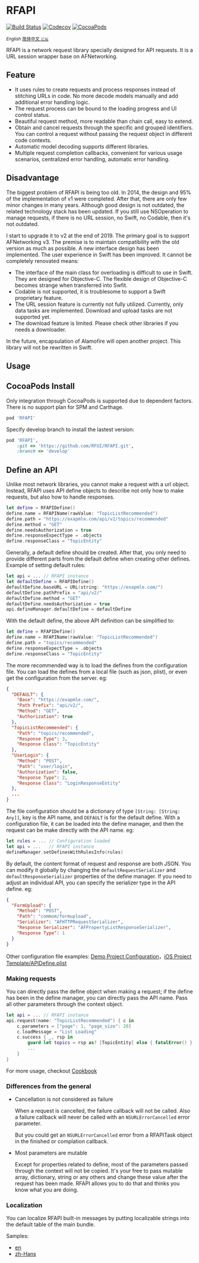 # RFAPI

<!-- markdownlint-disable MD033 inline html -->

[![Build Status](https://img.shields.io/travis/RFUI/RFAPI.svg?style=flat-square&colorA=333333&colorB=6600cc)](https://travis-ci.com/RFUI/RFAPI)
[![Codecov](https://img.shields.io/codecov/c/github/RFUI/RFAPI.svg?style=flat-square&colorA=333333&colorB=6600cc)](https://codecov.io/gh/RFUI/RFAPI)
[![CocoaPods](https://img.shields.io/cocoapods/v/RFAPI.svg?style=flat-square&colorA=333333&colorB=6600cc)](https://cocoapods.org/pods/RFAPI)

<base href="//github.com/RFUI/RFAPI/blob/develop/" />

<small>*English* [简体中文 :cn:](README.zh-hans.md)</small>

RFAPI is a network request library specially designed for API requests. It is a URL session wrapper base on AFNetworking.

## Feature

* It uses rules to create requests and process responses instead of stitching URLs in code. No more decode models manually and add additional error handling logic.
* The request process can be bound to the loading progress and UI control status.
* Beautiful request method, more readable than chain call, easy to extend.
* Obtain and cancel requests through the specific and grouped identifiers. You can control a request without passing the request object in different code contexts.
* Automatic model decoding supports different libraries.
* Multiple request completion callbacks, convenient for various usage scenarios, centralized error handling, automatic error handling.

## Disadvantage

The biggest problem of RFAPI is being too old. In 2014, the design and 95% of the implementation of v1 were completed. After that, there are only few minor changes in many years. Although good design is not outdated, the related technology stack has been updated. If you still use NSOperation to manage requests, if there is no URL session, no Swift, no Codable, then it's not outdated.

I start to upgrade it to v2 at the end of 2019. The primary goal is to support AFNetworking v3. The premise is to maintain compatibility with the old version as much as possible. A new interface design has been implemented. The user experience in Swift has been improved. It cannot be completely renovated means:

* The interface of the main class for overloading is difficult to use in Swift. They are designed for Objective-C. The flexible design of Objective-C becomes strange when transferred into Swfit.
* Codable is not supported, it is troublesome to support a Swift proprietary feature.
* The URL session feature is currently not fully utilized. Currently, only data tasks are implemented. Download and upload tasks are not supported yet.
* The download feature is limited. Please check other libraries if you needs a downloader.

In the future, encapsulation of Alamofire will open another project. This library will not be rewritten in Swift.

## Usage

## CocoaPods Install

Only integration through CocoaPods is supported due to dependent factors. There is no support plan for SPM and Carthage.

```ruby
pod 'RFAPI'
```

Specify develop branch to install the lastest version:

```ruby
pod 'RFAPI',
    :git => 'https://github.com/RFUI/RFAPI.git',
    :branch => 'develop'
```

## Define an API

Unlike most network libraries, you cannot make a request with a url object. Instead, RFAPI uses API define objects to describe not only how to make requests, but also how to handle responses.

```swift
let define = RFAPIDefine()
define.name = RFAPIName(rawValue: "TopicListRecommended")
define.path = "https://exapmle.com/api/v2/topics/recommended"
define.method = "GET"
define.needsAuthorization = true
define.responseExpectType = .objects
define.responseClass = "TopicEntity"
```

Generally, a default define should be created. After that, you only need to provide different parts from the default define when creating other defines. Example of setting default rules:

```swift
let api = ... // RFAPI instance
let defaultDefine = RFAPIDefine()
defaultDefine.baseURL = URL(string: "https://exapmle.com/")
defaultDefine.pathPrefix = "api/v2/"
defaultDefine.method = "GET"
defaultDefine.needsAuthorization = true
api.defineManager.defaultDefine = defaultDefine
```

With the default define, the above API definition can be simplified to:

```swift
let define = RFAPIDefine()
define.name = RFAPIName(rawValue: "TopicListRecommended")
define.path = "topics/recommended"
define.responseExpectType = .objects
define.responseClass = "TopicEntity"
```

The more recommended way is to load the defines from the configuration file. You can load the defines from a local file (such as json, plist), or even get the configuration from the server. eg:

```json
{
  "DEFAULT": {
    "Base": "https://exapmle.com/",
    "Path Prefix": "api/v2/",
    "Method": "GET",
    "Authorization": true
  },
  "TopicListRecommended": {
    "Path": "topics/recommended",
    "Response Type": 3,
    "Response Class": "TopicEntity"
  },
  "UserLogin": {
    "Method": "POST",
    "Path": "user/login",
    "Authorization": false,
    "Response Type": 2,
    "Response Class": "LoginResponseEntity"
  },
  ...
}
```

The file configuration should be a dictionary of type `[String: [String: Any]]`, key is the API name, and `DEFAULT` is for the default define. With a configuration file, it can be loaded into the define manager, and then the request can be make directly with the API name. eg:

```swift
let rules = ... // Configuration loaded
let api = ...   // RFAPI instance
defineManager.setDefinesWithRulesInfo(rules)
```

By default, the content format of request and response are both JSON. You can modify it globally by changing the `defaultRequestSerializer` and `defaultResponseSerializer` properties of the define manager. If you need to adjust an individual API, you can specify the serializer type in the API define. eg:

```json
{
  "FormUpload": {
    "Method": "POST",
    "Path": "commom/formupload",
    "Serializer": "AFHTTPRequestSerializer",
    "Response Serializer": "AFPropertyListResponseSerializer",
    "Response Type": 1
  }
}
```

Other configuration file examples: [Demo Project Configuration](https://github.com/RFUI/RFAPI/blob/develop/Example/iOS-Swift/TestAPIDefine.plist)，[iOS Project Template/APIDefine.plist](https://github.com/BB9z/iOS-Project-Template/blob/master/App/Networking/APIDefine.plist)

### Making requests

You can directly pass the define object when making a request; if the define has been in the define manager, you can directly pass the API name. Pass all other parameters through the context object.

```swift
let api = ... // RFAPI instance
api.request(name: "TopicListRecommended") { c in
    c.parameters = ["page": 1, "page_size": 20]
    c.loadMessage = "List Loading"
    c.success { _, rsp in
        guard let topics = rsp as? [TopicEntity] else { fatalError() }
        ...
    }
}
```

For more usage, checkout [Cookbook](Documents/Cookbook.md)

### Differences from the general

* Cancellation is not considered as failure

    When a request is cancelled, the failure callback will not be called. Also a failure callback will never be called with an `NSURLErrorCancelled` error parameter.

    But you could get an `NSURLErrorCancelled` error from a RFAPITask object in the finished or complation callback.

* Most parameters are mutable

    Except for properties related to define, most of the parameters passed through the context will not be copied. It's your free to pass mutable array, dictionary, string or any others and change these value after the request has been made. RFAPI allows you to do that and thinks you know what you are doing.

### Localization

You can localize RFAPI built-in messages by putting localizable strings into the default table of the main bundle.

Samples:

* [en](Example/iOS-Swift/en.lproj/Localizable.strings)
* [zh-Hans](Example/iOS-Swift/zh-Hans.lproj/Localizable.strings)
